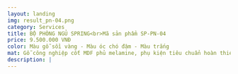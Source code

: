 ```yaml
---
layout: landing
img: result_pn-04.png
category: Services
title: BỘ PHÒNG NGỦ SPRING<br>Mã sản phẩm SP-PN-04
price: 9.500.000 VNĐ
color: Màu gỗ sồi vàng - Màu óc chó đậm - Màu trắng
mat: Gỗ công nghiệp cốt MDF phủ melamine, phụ kiện tiêu chuẩn hoàn thiện theo thiết kế
description: |
---
```

